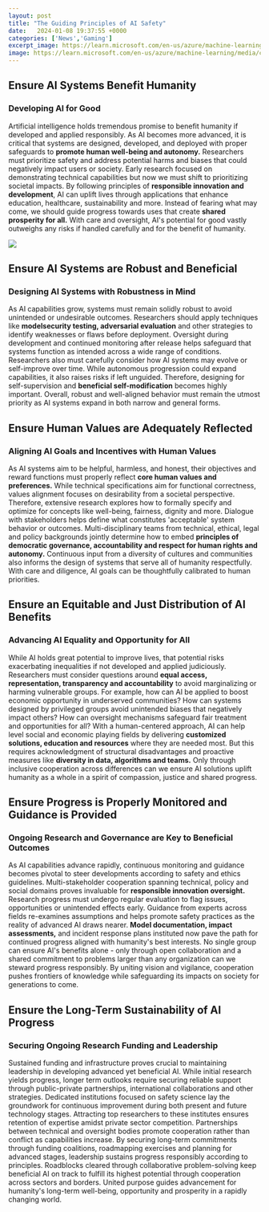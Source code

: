 ```yaml
---
layout: post
title: "The Guiding Principles of AI Safety"
date:   2024-01-08 19:37:55 +0000
categories: ['News','Gaming']
excerpt_image: https://learn.microsoft.com/en-us/azure/machine-learning/media/concept-responsible-ai/concept-responsible-ml.png
image: https://learn.microsoft.com/en-us/azure/machine-learning/media/concept-responsible-ai/concept-responsible-ml.png
---
```


##  Ensure AI Systems Benefit Humanity
### Developing AI for Good  
Artificial intelligence holds tremendous promise to benefit humanity if developed and applied responsibly. As AI becomes more advanced, it is critical that systems are designed, developed, and deployed with proper safeguards to **promote human well-being and autonomy.** Researchers must prioritize safety and address potential harms and biases that could negatively impact users or society. 
Early research focused on demonstrating technical capabilities but now we must shift to prioritizing societal impacts. By following principles of **responsible innovation and development**, AI can uplift lives through applications that enhance education, healthcare, sustainability and more. Instead of fearing what may come, we should guide progress towards uses that create **shared prosperity for all.** With care and oversight, AI's potential for good vastly outweighs any risks if handled carefully and for the benefit of humanity.

![](https://www.philips.com/c-dam/corporate/innovation-and-you/global/jan-2020/1-AI-Principles.png)
##  Ensure AI Systems are Robust and Beneficial
### Designing AI Systems with Robustness in Mind
As AI capabilities grow, systems must remain solidly robust to avoid unintended or undesirable outcomes. Researchers should apply techniques like **modelsecurity testing, adversarial evaluation** and other strategies to identify weaknesses or flaws before deployment. Oversight during development and continued monitoring after release helps safeguard that systems function as intended across a wide range of conditions. 
Researchers also must carefully consider how AI systems may evolve or self-improve over time. While autonomous progression could expand capabilities, it also raises risks if left unguided. Therefore, designing for self-supervision and **beneficial self-modification** becomes highly important. Overall, robust and well-aligned behavior must remain the utmost priority as AI systems expand in both narrow and general forms.
##  Ensure Human Values are Adequately Reflected 
### Aligning AI Goals and Incentives with Human Values
As AI systems aim to be helpful, harmless, and honest, their objectives and reward functions must properly reflect **core human values and preferences.** While technical specifications aim for functional correctness, values alignment focuses on desirability from a societal perspective. Therefore, extensive research explores how to formally specify and optimize for concepts like well-being, fairness, dignity and more.
Dialogue with stakeholders helps define what constitutes 'acceptable' system behavior or outcomes. Multi-disciplinary teams from technical, ethical, legal and policy backgrounds jointly determine how to embed **principles of democratic governance, accountability and respect for human rights and autonomy.** Continuous input from a diversity of cultures and communities also informs the design of systems that serve all of humanity respectfully. With care and diligence, AI goals can be thoughtfully calibrated to human priorities.
##  Ensure an Equitable and Just Distribution of AI Benefits
### Advancing AI Equality and Opportunity for All  
While AI holds great potential to improve lives, that potential risks exacerbating inequalities if not developed and applied judiciously. Researchers must consider questions around **equal access, representation, transparency and accountability** to avoid marginalizing or harming vulnerable groups. 
For example, how can AI be applied to boost economic opportunity in underserved communities? How can systems designed by privileged groups avoid unintended biases that negatively impact others? How can oversight mechanisms safeguard fair treatment and opportunities for all? With a human-centered approach, AI can help level social and economic playing fields by delivering **customized solutions, education and resources** where they are needed most. 
But this requires acknowledgment of structural disadvantages and proactive measures like **diversity in data, algorithms and teams.** Only through inclusive cooperation across differences can we ensure AI solutions uplift humanity as a whole in a spirit of compassion, justice and shared progress.
##  Ensure Progress is Properly Monitored and Guidance is Provided  
### Ongoing Research and Governance are Key to Beneficial Outcomes
As AI capabilities advance rapidly, continuous monitoring and guidance becomes pivotal to steer developments according to safety and ethics guidelines. Multi-stakeholder cooperation spanning technical, policy and social domains proves invaluable for **responsible innovation oversight.**
Research progress must undergo regular evaluation to flag issues, opportunities or unintended effects early. Guidance from experts across fields re-examines assumptions and helps promote safety practices as the reality of advanced AI draws nearer. **Model documentation, impact assessments,** and incident response plans instituted now pave the path for continued progress aligned with humanity's best interests. 
No single group can ensure AI's benefits alone - only through open collaboration and a shared commitment to problems larger than any organization can we steward progress responsibly. By uniting vision and vigilance, cooperation pushes frontiers of knowledge while safeguarding its impacts on society for generations to come.
##  Ensure the Long-Term Sustainability of AI Progress  
### Securing Ongoing Research Funding and Leadership
Sustained funding and infrastructure proves crucial to maintaining leadership in developing advanced yet beneficial AI. While initial research yields progress, longer term outlooks require securing reliable support through public-private partnerships, international collaborations and other strategies. 
Dedicated institutions focused on safety science lay the groundwork for continuous improvement during both present and future technology stages. Attracting top researchers to these institutes ensures retention of expertise amidst private sector competition. Partnerships between technical and oversight bodies promote cooperation rather than conflict as capabilities increase.
By securing long-term commitments through funding coalitions, roadmapping exercises and planning for advanced stages, leadership sustains progress responsibly according to principles. Roadblocks cleared through collaborative problem-solving keep beneficial AI on track to fulfill its highest potential through cooperation across sectors and borders. United purpose guides advancement for humanity's long-term well-being, opportunity and prosperity in a rapidly changing world.